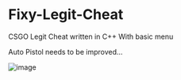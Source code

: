 # Fixy-Legit-Cheat
CSGO Legit Cheat written in C++
With basic menu

Auto Pistol needs to be improved...


![image](https://user-images.githubusercontent.com/73592316/211215956-fa9fa203-21f2-43e2-86d7-306cf454803c.png)
